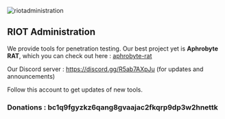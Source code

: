 ![riotadministration](https://user-images.githubusercontent.com/71534600/216466653-caf82182-d110-48ec-a6b3-10ae67704bdd.png)

## RIOT Administration

We provide tools for penetration testing. Our best project yet is **Aphrobyte RAT**, which you can check out here : [aphrobyte-rat](https://github.com/Riot-Byte/aphrobyte-rat)

Our Discord server : https://discord.gg/R5ab7AXpJu (for updates and announcements)

Follow this account to get updates of new tools.

### Donations : **bc1q9fgyzkz6qang8gvaajac2fkqrp9dp3w2hnettk**
